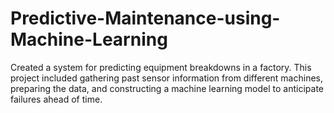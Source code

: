 # Predictive-Maintenance-using-Machine-Learning
Created a system for predicting equipment breakdowns in a factory. This project included gathering past sensor information from different machines, preparing the data, and constructing a machine learning model to anticipate failures ahead of time.

